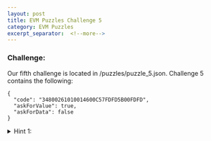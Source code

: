 ```yaml
---
layout: post
title: EVM Puzzles Challenge 5
category: EVM Puzzles
excerpt_separator:  <!--more-->
---
```


### Challenge:
Our fifth challenge is located in /puzzles/puzzle_5.json. Challenge 5 contains the following:
```
{
  "code": "34800261010014600C57FDFD5B00FDFD",
  "askForValue": true,
  "askForData": false
}
```

<details>
<summary> Hint 1:</summary>
<br>
<div markdown="1">
```
The corresponding EVM opcodes are:

CALLVALUE	
DUP1	
MUL	
PUSH2	0100
EQ	
PUSH1	0C
JUMPI	
REVERT	
REVERT	
JUMPDEST	
STOP	
REVERT	
REVERT

```
</div>
</details>


<details>
<summary> Hint 2:</summary>
<br>
<div markdown="1">
```
CALLVALUE takes the value of the current call in wei
and places it on top of the stack.

DUP1 duplicates the value at the top of the stack
and places the duplicate on top of the original.

MUL multiplies the values on the top of the stack
and places the result on top of the stack

PUSH2 places the next two bytes onto the stack.

EQ checks if the top two items on the stack are equal
and places a 1 on the top of the stack if they are 
and a 0 if they are not.

PUSH1 places the next byte onto the stack

JUMPI conditionally jumps to the location on the top
of the stack if the second value on the stack is anything
but 0.

How can we JUMPI over the 2 REVERT 
opcodes and land on the JUMPDEST?
```
</div>
</details>

<details>
<summary> Hint 3:</summary>
<br>
<div markdown="1">
```
Not all of the opcodes are 1 byte this time
```
</div>
</details>

<details>
<summary> Hint 4:</summary>
<br>
<div markdown="1">
```

CALLVALUE     //Offset 0
DUP1          //Offset 1	
MUL           //Offset 2
PUSH2	0100    //Offset 3
EQ            //Offset 6
PUSH1	0C      //Offset 7
JUMPI         //Offset 9	
REVERT        //Offset a	
REVERT        //Offset b
JUMPDEST      //Offset c	
STOP          //Offset d
REVERT        //Offset e	
REVERT        //Offset f

```
</div>
</details>

<details>
<summary> Solution:</summary>
<br>
<div markdown="1">
```
This puzzle is basically checking if the passed in value is
the square root of 0x100 (256 in decimal)

To solve this level, we just need to pass in a value of 16 
wei. This way CALLVALUE places 0x10 on the top of the stack.
DUP will then place another 0x10 on top of it in the stack. 
MUL will perform 0x10 * 0x10 and push 0x100 onto the top of the stack.
PUSH2 will place 0x100 on top of the stack and EQ will check that the
top two values of the stack are the same and place 1 on top of the stack.
PUSH1 will place 0x0C on the stack which is the offset location of
our JUMPDEST. 

Finally, JUMPI performs a valid jump over the REVERT calls to JUMPDEST.
```
</div>
</details>